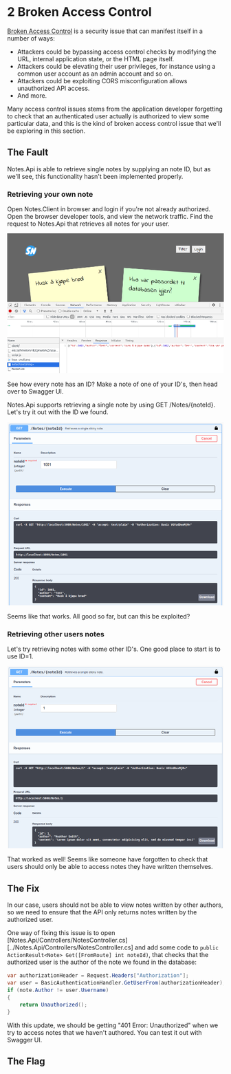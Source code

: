 2 Broken Access Control
=======================
[Broken Access Control](https://owasp.org/www-project-top-ten/OWASP_Top_Ten_2017/Top_10-2017_A5-Broken_Access_Control) is a security issue that can manifest itself in a number of ways:
* Attackers could be bypassing access control checks by modifying the URL, internal application state, or the HTML page itself.
* Attackers could be elevating their user privileges, for instance using a common user account as an admin account and so on.
* Attackers could be exploiting CORS misconfiguration allows unauthorized API access.
* And more.

Many access control issues stems from the application developer forgetting to check that an authenticated user actually is authorized to view some particular data, and this is the kind of broken access control issue that we'll be exploring in this section.

The Fault
---------
Notes.Api is able to retrieve single notes by supplying an note ID, but as we'll see, this functionality hasn't been implemented properly.

### Retrieving your own note
Open Notes.Client in browser and login if you're not already authorized. Open the browser developer tools, and view the network traffic. Find the request to Notes.Api that retrieves all notes for your user.

![](../Images/broken-access-devtools.png)

See how every note has an ID? Make a note of one of your ID's, then head over to Swagger UI.

Notes.Api supports retrieving a single note by using GET /Notes/{noteId}. Let's try it out with the ID we found.

![](../Images/broken-access-own-note.png)

Seems like that works. All good so far, but can this be exploited?

### Retrieving other users notes
Let's try retrieving notes with some other ID's. One good place to start is to use ID=1.

![](../Images/broken-access-other-note.png)

That worked as well! Seems like someone have forgotten to check that users should only be able to access notes they have written themselves.

The Fix
-------
In our case, users should not be able to view notes written by other authors, so we need to ensure that the API only returns notes written by the authorized user.

One way of fixing this issue is to open [Notes.Api/Controllers/NotesController.cs][../Notes.Api/Controllers/NotesController.cs] and add some code to `public ActionResult<Note> Get([FromRoute] int noteId)`, that checks that the authorized user is the author of the note we found in the database:

```csharp
var authorizationHeader = Request.Headers["Authorization"];
var user = BasicAuthenticationHandler.GetUserFrom(authorizationHeader);
if (note.Author != user.Username)
{
    return Unauthorized();
}
```

With this update, we should be getting "401 Error: Unauthorized" when we try to access notes that we haven't authored. You can test it out with Swagger UI.

The Flag
--------
